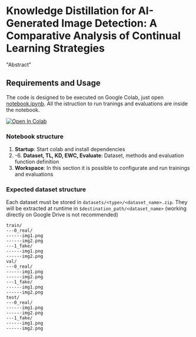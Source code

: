 # Knowledge Distillation for AI-Generated Image Detection: A Comparative Analysis of Continual Learning Strategies

"Abstract"

## Requirements and Usage

The code is designed to be executed on Google Colab, just open [notebook.ipynb](notebook.ipynb). All the istruction to run tranings and evaluations are inside the notebook. 

[![Open In Colab](https://colab.research.google.com/assets/colab-badge.svg)](https://colab.research.google.com/github/francescotss/master_thesis/blob/main/notebook.ipynb)


### Notebook structure

1. **Startup**: Start colab and install dependencies
2. -6. **Dataset, TL, KD, EWC, Evaluate**:  Dataset, methods and evaluation function definition
7. **Workspace**: In this section it is possible to configurate and run trainings and evaluations

### Expected dataset structure
Each dataset must be stored in
`datasets/<type>/<dataset_name>.zip`. They will be extracted at runtime in `$destination_path/<dataset_name>` (working directly on Google Drive is not recommended)


```
train/
---0_real/
------img1.png
------img2.png
---1_fake/
------img1.png
------img2.png
val/
---0_real/
------img1.png
------img2.png
---1_fake/
------img1.png
------img2.png
test/
---0_real/
------img1.png
------img2.png
---1_fake/
------img1.png
------img2.png
```

